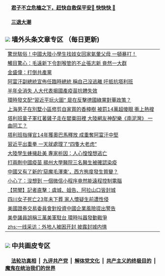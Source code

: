 
 ### &nbsp;&nbsp;&nbsp;&nbsp; [君子不立危樯之下，赶快自救保平安🍎 快快快 📩](https://github.com/pwgy/td/blob/master/README.md)

 ### &nbsp;&nbsp;&nbsp;&nbsp; [三退大潮](https://cdn.cgei.work/?key=wjsottsjpndjwfkg&pin=65881581&ag=ogQuit&from=pw2) 

## <img src="https://img.icons8.com/cute-clipart/2x/circled-right.png"> 墙外头条文章专区 （每日更新)

<Table>
<tr><td colspan="2" align="left"><a href="https://cdn.cgei.work/?ag=c1485190&key=wjsottsjpndjwfkg&from=pw2">驚世駭俗！中國大陸小學生找妓女回家氣暈父母 一頓暴打！
</a></td></tr>
<tr><td colspan="2" align="left"><a href="https://cdn.cgei.work/?ag=c1485263&key=wjsottsjpndjwfkg&from=pw2">觸目驚心：毛遠新下令割喉管的不止張志新 竟然一大群
</a></td></tr>
<tr><td colspan="2" align="left"><a href="https://cdn.cgei.work/?ag=c1485241&key=wjsottsjpndjwfkg&from=pw2">金盛偉：打倒共產黨
</a></td></tr>
<tr><td colspan="2" align="left"><a href="https://cdn.cgei.work/?ag=c1485283&key=wjsottsjpndjwfkg&from=pw2">阿富汗副總統宣佈任臨時總統 稱自己沒逃離 吁抵抗塔利班
</a></td></tr>
<tr><td colspan="2" align="left"><a href="https://cdn.cgei.work/?ag=c1485273&key=wjsottsjpndjwfkg&from=pw2">半年全消失 人大代表揭國產疫苗抗體失效
</a></td></tr>
<tr><td colspan="2" align="left"><a href="https://cdn.cgei.work/?ag=c1485243&key=wjsottsjpndjwfkg&from=pw2">環時發文配“習近平玩火圖” 是在反擊德國綠黨對華政策？
</a></td></tr>
<tr><td colspan="2" align="left"><a href="https://cdn.cgei.work/?ag=c1485236&key=wjsottsjpndjwfkg&from=pw2">上海男子在別墅小區修剪自家買的香樟樹 被罰14萬超傻眼 衝上熱搜
</a></td></tr>
<tr><td colspan="2" align="left"><a href="https://cdn.cgei.work/?ag=c1485153&key=wjsottsjpndjwfkg&from=pw2">塔利班童子軍扛著鏟子走在罌粟田裡 大陸網友神配樂《南泥灣》 一曲同工？
</a></td></tr>
<tr><td colspan="2" align="left"><a href="https://cdn.cgei.work/?ag=c1485144&key=wjsottsjpndjwfkg&from=pw2">塔利班指揮官14年獲奧巴馬釋放 成重奪阿富汗中堅
</a></td></tr>
<tr><td colspan="2" align="left"><a href="https://cdn.cgei.work/?ag=c1485282&key=wjsottsjpndjwfkg&from=pw2">習近平出重拳 一天就處理了“四隻大老虎”
</a></td></tr>
<tr><td colspan="2" align="left"><a href="https://cdn.cgei.work/?ag=c1485281&key=wjsottsjpndjwfkg&from=pw2">大陸學生蜂擁赴美 專家析因：人心惶惶想逃亡
</a></td></tr>
<tr><td colspan="2" align="left"><a href="https://cdn.cgei.work/?ag=c1485132&key=wjsottsjpndjwfkg&from=pw2">打兩劑中國疫苗 揚州大學醫院三名醫生被確認染疫
</a></td></tr>
<tr><td colspan="2" align="left"><a href="https://cdn.cgei.work/?ag=c1485319&key=wjsottsjpndjwfkg&from=pw2">中國又有了新的‘惡魔毛澤東’，西方態度發生質變？
</a></td></tr>
<tr><td colspan="2" align="left"><a href="https://cdn.cgei.work/?ag=c1485304&key=wjsottsjpndjwfkg&from=pw2">小心了：沒想到 一個微信小程序竟然能遠程控制電腦
</a></td></tr>
<tr><td colspan="2" align="left"><a href="https://cdn.cgei.work/?ag=c1485133&key=wjsottsjpndjwfkg&from=pw2">【禁聞】記者直擊：虞城、姐告、阿拉山口皆封城
</a></td></tr>
<tr><td colspan="2" align="left"><a href="https://cdn.cgei.work/?ag=c1485291&key=wjsottsjpndjwfkg&from=pw2">四川女子死亡23年未下葬 家人懷疑生前遭性侵
</a></td></tr>
<tr><td colspan="2" align="left"><a href="https://cdn.cgei.work/?ag=c1485146&key=wjsottsjpndjwfkg&from=pw2">美國證券交易委員會對投資中國企業風險提出警告
</a></td></tr>
<tr><td colspan="2" align="left"><a href="https://cdn.cgei.work/?ag=c1485303&key=wjsottsjpndjwfkg&from=pw2">美參議員誤稱三萬美軍駐台 環時叫囂發動戰爭
</a></td></tr>
<tr><td colspan="2" align="left"><a href="https://cdn.cgei.work/?ag=c1485239&key=wjsottsjpndjwfkg&from=pw2">zhs:一线采访：外地人被困开封 披露封城内情</a></td></tr>
 </Table>

 ## <img src="https://img.icons8.com/cute-clipart/2x/circled-right.png"> 中共画皮专区
 ### &nbsp;&nbsp;&nbsp;&nbsp; [法轮功真相](https://github.com/begood0513/basic/blob/master/README.md) &nbsp;|&nbsp; [九评共产党](https://github.com/begood0513/9ping.md/blob/master/README.md) &nbsp;|&nbsp; [解体党文化](https://github.com/begood0513/jtdwh.md/blob/master/README.md)   &nbsp;|&nbsp; [共产主义的终极目的](https://github.com/begood0513/gczydzjmd.md/blob/master/README.md) &nbsp;|&nbsp; [魔鬼在统治我们的世界](https://github.com/begood0513/gczydzjmd.md/blob/master/README.md) 
